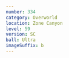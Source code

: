 ```yaml
---
number: 334
category: Overworld
location: Zone Canyon
level: 59
version: SC
ball: Ultra
imageSuffix: b
---
```

